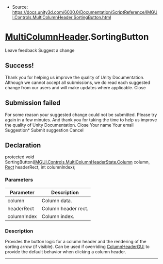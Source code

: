 * Source: https://docs.unity3d.com/6000.0/Documentation/ScriptReference/IMGUI.Controls.MultiColumnHeader.SortingButton.html

#  [MultiColumnHeader](https://docs.unity3d.com/6000.0/Documentation/ScriptReference/IMGUI.Controls.MultiColumnHeader.html).SortingButton
Leave feedback
Suggest a change
## Success!
Thank you for helping us improve the quality of Unity Documentation. Although we cannot accept all submissions, we do read each suggested change from our users and will make updates where applicable.
Close
## Submission failed
For some reason your suggested change could not be submitted. Please <a>try again</a> in a few minutes. And thank you for taking the time to help us improve the quality of Unity Documentation.
Close
Your name Your email Suggestion* Submit suggestion
Cancel
## Declaration
protected void SortingButton([IMGUI.Controls.MultiColumnHeaderState.Column](https://docs.unity3d.com/6000.0/Documentation/ScriptReference/IMGUI.Controls.MultiColumnHeaderState.Column.html) column, [Rect](https://docs.unity3d.com/6000.0/Documentation/ScriptReference/Rect.html) headerRect, int columnIndex); 
### Parameters
Parameter | Description  
---|---  
column | Column data.  
headerRect | Column header rect.  
columnIndex | Column index.  
### Description
Provides the button logic for a column header and the rendering of the sorting arrow (if visible).
Can be used if overriding [ColumnHeaderGUI](https://docs.unity3d.com/6000.0/Documentation/ScriptReference/IMGUI.Controls.MultiColumnHeader.ColumnHeaderGUI.html) to provide the default behavior when clicking a column header.
* * *
